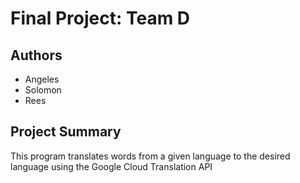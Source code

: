 # Final Project: Team D

## Authors
* Angeles
* Solomon
* Rees

## Project Summary
This program translates words from a given language to the desired language using the Google Cloud Translation API
